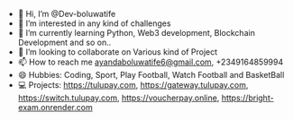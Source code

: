 - 👋 Hi, I’m @Dev-boluwatife
- 👀 I’m interested in any kind of challenges
- 🌱 I’m currently learning Python, Web3 development, Blockchain Development and so on..
- 💞️ I’m looking to collaborate on Various kind of Project
- 📫 How to reach me ayandaboluwatife6@gmail.com, +2349164859994
- 😄 Hubbies: Coding, Sport, Play Football, Watch Football and BasketBall
- 💻 Projects: https://tulupay.com, https://gateway.tulupay.com, https://switch.tulupay.com, https://voucherpay.online, https://bright-exam.onrender.com

<!---
Dev-boluwatife/Dev-boluwatife is a ✨ special ✨ repository because its `README.md` (this file) appears on your GitHub profile.
You can click the Preview link to take a look at your changes.
--->
